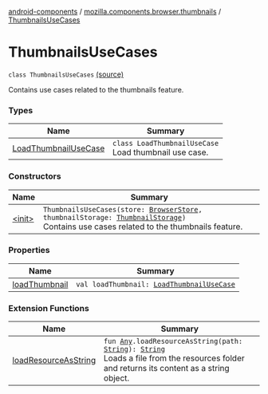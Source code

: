 [android-components](../../index.md) / [mozilla.components.browser.thumbnails](../index.md) / [ThumbnailsUseCases](./index.md)

# ThumbnailsUseCases

`class ThumbnailsUseCases` [(source)](https://github.com/mozilla-mobile/android-components/blob/master/components/browser/thumbnails/src/main/java/mozilla/components/browser/thumbnails/ThumbnailsUseCases.kt#L16)

Contains use cases related to the thumbnails feature.

### Types

| Name | Summary |
|---|---|
| [LoadThumbnailUseCase](-load-thumbnail-use-case/index.md) | `class LoadThumbnailUseCase`<br>Load thumbnail use case. |

### Constructors

| Name | Summary |
|---|---|
| [&lt;init&gt;](-init-.md) | `ThumbnailsUseCases(store: `[`BrowserStore`](../../mozilla.components.browser.state.store/-browser-store/index.md)`, thumbnailStorage: `[`ThumbnailStorage`](../../mozilla.components.browser.thumbnails.storage/-thumbnail-storage/index.md)`)`<br>Contains use cases related to the thumbnails feature. |

### Properties

| Name | Summary |
|---|---|
| [loadThumbnail](load-thumbnail.md) | `val loadThumbnail: `[`LoadThumbnailUseCase`](-load-thumbnail-use-case/index.md) |

### Extension Functions

| Name | Summary |
|---|---|
| [loadResourceAsString](../../mozilla.components.support.test.file/kotlin.-any/load-resource-as-string.md) | `fun `[`Any`](https://kotlinlang.org/api/latest/jvm/stdlib/kotlin/-any/index.html)`.loadResourceAsString(path: `[`String`](https://kotlinlang.org/api/latest/jvm/stdlib/kotlin/-string/index.html)`): `[`String`](https://kotlinlang.org/api/latest/jvm/stdlib/kotlin/-string/index.html)<br>Loads a file from the resources folder and returns its content as a string object. |
